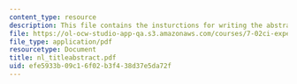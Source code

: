 ```yaml
---
content_type: resource
description: This file contains the insturctions for writing the abstract.
file: https://ol-ocw-studio-app-qa.s3.amazonaws.com/courses/7-02ci-experimental-biology-communications-intensive-spring-2005/efe5933b09c16f02b3f438d37e5da72f_nl_titleabstract.pdf
file_type: application/pdf
resourcetype: Document
title: nl_titleabstract.pdf
uid: efe5933b-09c1-6f02-b3f4-38d37e5da72f
---
```

